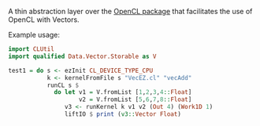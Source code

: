 A thin abstraction layer over the [OpenCL
package](http://hackage.haskell.org/package/OpenCL) that facilitates
the use of OpenCL with Vectors.

Example usage:

```haskell
import CLUtil
import qualified Data.Vector.Storable as V

test1 = do s <- ezInit CL_DEVICE_TYPE_CPU
           k <- kernelFromFile s "VecEZ.cl" "vecAdd"
           runCL s $
             do let v1 = V.fromList [1,2,3,4::Float]
                    v2 = V.fromList [5,6,7,8::Float]
                v3 <- runKernel k v1 v2 (Out 4) (Work1D 1)
                liftIO $ print (v3::Vector Float)
```
